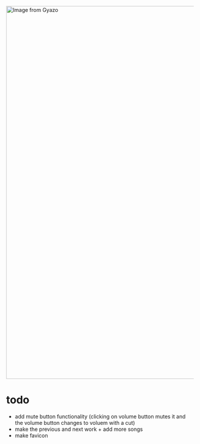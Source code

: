 <a href="https://gyazo.com/d7adc78a2a154768f2dc1cdea43f62a6"><img src="https://i.gyazo.com/d7adc78a2a154768f2dc1cdea43f62a6.gif" alt="Image from Gyazo" width="1000"/></a>

# todo
- add mute button functionality (clicking on volume button mutes it and the volume button changes to voluem with a cut)
- make the previous and next work + add more songs
- make favicon
